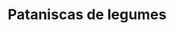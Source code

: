 ---
title: Pataniscas de legumes
draft: false
layout: recettes
type: entree
categories:
  - Bouchées salées
  - Snacking
regime:
  - vegetarien
region: Portugal
cuisson: Oui
temperature: Chaud
plate: 100
check: Non
checkAlwaysOk: false
checkfor: 10
ingredients:
  autres:
    - commentaire: ""
      quantite: 4
      title: Eau gazeuse
      unit: litre
    - quantite: 35
      title: Levure chimique
      unit: grammes
  epices:
    - title: Sel
    - quantite: 15
      title: Poivre noir moulu
      unit: grammes
    - quantite: 30
      title: Curcuma moulu
      unit: grammes
    - quantite: 6
      title: Persil frais
      unit: bottes
  frais: []
  legumes:
    - quantite: 6
      title: Ail
      unit: tête·s
    - quantite: 1.7
      title: Oignon
      unit: Kg
    - quantite: 3
      title: Courgette
      unit: Kg
    - quantite: 1.7
      title: Carotte
      unit: Kg
  lof:
    - quantite: 3
      title: huile de tournesol
      unit: litre
    - quantite: 25
      title: Oeuf
      unit: unité
    - commentaire: Fine (T45/T55)
      quantite: 4
      title: Farine de blé
      unit: Kg
  sec: []
materiel:
  - Bruleur
  - Gastro 1/1 (Fins)
  - Grand Saladier
preparation: >-
  \- meilleur quand préparé un peu en avance (2/3h repos de la pâte) -


  Raper les courgettes et les carottes. Hacher les oignons, l'ail et le persil. Dans un grand récipent, ajouter les épices et la levure au reste, bien mélanger. Ajouter la farine et remélanger jusqu'à avoir une texture homogène.


  Ajouter les 2/3 de l'eau gaseuse et les oeufs battus. 


  La pâte doit ressembler à de la pâte à beignets, un peu épaisse mais pas trop. Le dernier tiers d'eau pour rectifier.


  Faire chauffer une large quantité d'huile dans une grande poele


  Couler des grosses cuillers de pâte pour obtenir des beignets.
publishDate: 2024-06-19 00:00:00+00:00
uuid: 3fqacu8z
titleslug: pataniscas-de-legumes_3fqacu8z
---